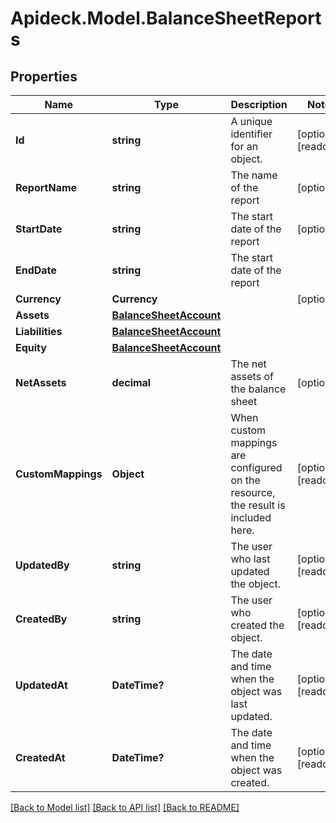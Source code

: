 # Apideck.Model.BalanceSheetReports

## Properties

Name | Type | Description | Notes
------------ | ------------- | ------------- | -------------
**Id** | **string** | A unique identifier for an object. | [optional] [readonly] 
**ReportName** | **string** | The name of the report | [optional] 
**StartDate** | **string** | The start date of the report | [optional] 
**EndDate** | **string** | The start date of the report | 
**Currency** | **Currency** |  | [optional] 
**Assets** | [**BalanceSheetAccount**](BalanceSheetAccount.md) |  | 
**Liabilities** | [**BalanceSheetAccount**](BalanceSheetAccount.md) |  | 
**Equity** | [**BalanceSheetAccount**](BalanceSheetAccount.md) |  | 
**NetAssets** | **decimal** | The net assets of the balance sheet | [optional] 
**CustomMappings** | **Object** | When custom mappings are configured on the resource, the result is included here. | [optional] [readonly] 
**UpdatedBy** | **string** | The user who last updated the object. | [optional] [readonly] 
**CreatedBy** | **string** | The user who created the object. | [optional] [readonly] 
**UpdatedAt** | **DateTime?** | The date and time when the object was last updated. | [optional] [readonly] 
**CreatedAt** | **DateTime?** | The date and time when the object was created. | [optional] [readonly] 

[[Back to Model list]](../README.md#documentation-for-models) [[Back to API list]](../README.md#documentation-for-api-endpoints) [[Back to README]](../README.md)

